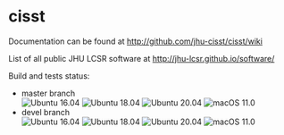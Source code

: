 cisst
=====

Documentation can be found at http://github.com/jhu-cisst/cisst/wiki

List of all public JHU LCSR software at http://jhu-lcsr.github.io/software/

Build and tests status:
* master branch<br>![Ubuntu 16.04](https://github.com/jhu-cisst/cisst/workflows/Ubuntu%2016.04/badge.svg?branch=master) ![Ubuntu 18.04](https://github.com/jhu-cisst/cisst/workflows/Ubuntu%2018.04/badge.svg?branch=master) ![Ubuntu 20.04](https://github.com/jhu-cisst/cisst/workflows/Ubuntu%2020.04/badge.svg?branch=master) ![macOS 11.0](https://github.com/jhu-cisst/cisst/workflows/macos%2011.0/badge.svg?branch=master) 
* devel branch<br>![Ubuntu 16.04](https://github.com/jhu-cisst/cisst/workflows/Ubuntu%2016.04/badge.svg?branch=devel) ![Ubuntu 18.04](https://github.com/jhu-cisst/cisst/workflows/Ubuntu%2018.04/badge.svg?branch=devel) ![Ubuntu 20.04](https://github.com/jhu-cisst/cisst/workflows/Ubuntu%2020.04/badge.svg?branch=devel) ![macOS 11.0](https://github.com/jhu-cisst/cisst/workflows/macos%2011.0/badge.svg?branch=devel)
